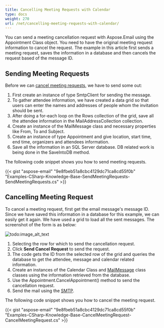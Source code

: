 ```yaml
---
title: Cancelling Meeting Requests with Calendar
type: docs
weight: 270
url: /net/cancelling-meeting-requests-with-calendar/
---
```



You can send a meeting cancellation request with Aspose.Email using the Appointment Class object. You need to have the original meeting request information to cancel the request. The example in this article first sends a meeting request, saves the information in a database and then cancels the request based of the message ID.
## **Sending Meeting Requests**
Before we can [cancel meeting requests](#cancelling-meeting-request), we have to send some out:

1. First create an instance of type SmtpClient for sending the message.
1. To gather attendee information, we have created a data grid so that users can enter the names and addresses of people whom the invitation should be sent.
1. After doing a for-each loop on the Rows collection of the grid, save all the attendee information in the MailAddressCollection collection.
1. Create an instance of the MailMessage class and necessary properties like From, To and Subject.
1. Create an instance of type Appointment and give location, start time, end time, organizers and attendees information.
1. Save all the information in an SQL Server database. DB related work is being done in the SaveIntoDB method.

The following code snippet shows you how to send meeting requests.



{{< gist "aspose-email" "9e8fbeb51a8cbc4129dc71ca8cd55f0b" "Examples-CSharp-Knowledge-Base-SendMeetingRequests-SendMeetingRequests.cs" >}}
## **Cancelling Meeting Request**
To cancel a meeting request, first get the email message's message ID. Since we have saved this information in a database for this example, we can easily get it again. We have used a grid to load all the sent messages. The screenshot of the form is as below: 

![todo:image_alt_text](cancelling-meeting-requests-with-calendar_1.png)

1. Selecting the row for which to send the cancellation request.
1. Click **Send Cancel Request** to send the request.
1. The code gets the ID from the selected row of the grid and queries the database to get the attendee, message and calendar related information.
1. Create an instances of the Calendar Class and [MailMessage](https://reference.aspose.com/email/net/aspose.email/mailmessage)
   class classes using the information retrieved from the database.
1. Use the Appointment.CancelAppointment() method to send the cancellation request.
1. Send the mail using the [SMTP](https://reference.aspose.com/email/net/aspose.email.clients.smtp/smtpclient).

The following code snippet shows you how to cancel the meeting request.



{{< gist "aspose-email" "9e8fbeb51a8cbc4129dc71ca8cd55f0b" "Examples-CSharp-Knowledge-Base-CancelMeetingRequest-CancelMeetingRequest.cs" >}}
